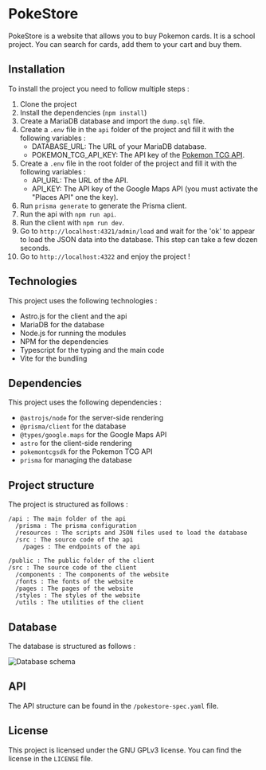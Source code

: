 # PokeStore

PokeStore is a website that allows you to buy Pokemon cards. It is a school project.
You can search for cards, add them to your cart and buy them.

## Installation

To install the project you need to follow multiple steps :

1. Clone the project
2. Install the dependencies (`npm install`)
3. Create a MariaDB database and import the `dump.sql` file.
4. Create a `.env` file in the `api` folder of the project and fill it with the following variables :
    - DATABASE_URL: The URL of your MariaDB database.
    - POKEMON_TCG_API_KEY: The API key of the [Pokemon TCG API](https://pokemontcg.io/).
5. Create a `.env` file in the root folder of the project and fill it with the following variables :
    - API_URL: The URL of the API.
    - API_KEY: The API key of the Google Maps API (you must activate the "Places API" one the key).
6. Run `prisma generate` to generate the Prisma client.
7. Run the api with `npm run api`.
8. Run the client with `npm run dev`.
9. Go to `http://localhost:4321/admin/load` and wait for the 'ok' to appear to load the JSON data into the database. This step can take a few dozen seconds.
10. Go to `http://localhost:4322` and enjoy the project !

## Technologies

This project uses the following technologies :

- Astro.js for the client and the api
- MariaDB for the database
- Node.js for running the modules
- NPM for the dependencies
- Typescript for the typing and the main code
- Vite for the bundling

## Dependencies

This project uses the following dependencies :

- `@astrojs/node` for the server-side rendering
- `@prisma/client` for the database
- `@types/google.maps` for the Google Maps API
- `astro` for the client-side rendering
- `pokemontcgsdk` for the Pokemon TCG API
- `prisma` for managing the database

## Project structure

The project is structured as follows :

```shell
/api : The main folder of the api
  /prisma : The prisma configuration
  /resources : The scripts and JSON files used to load the database
  /src : The source code of the api
    /pages : The endpoints of the api
      
/public : The public folder of the client
/src : The source code of the client
  /components : The components of the website
  /fonts : The fonts of the website
  /pages : The pages of the website
  /styles : The styles of the website
  /utils : The utilities of the client
```

## Database

The database is structured as follows :

![Database schema](https://imgur.com/15X86Fv.png)

## API

The API structure can be found in the `/pokestore-spec.yaml` file.

## License

This project is licensed under the GNU GPLv3 license. You can find the license in the `LICENSE` file.
